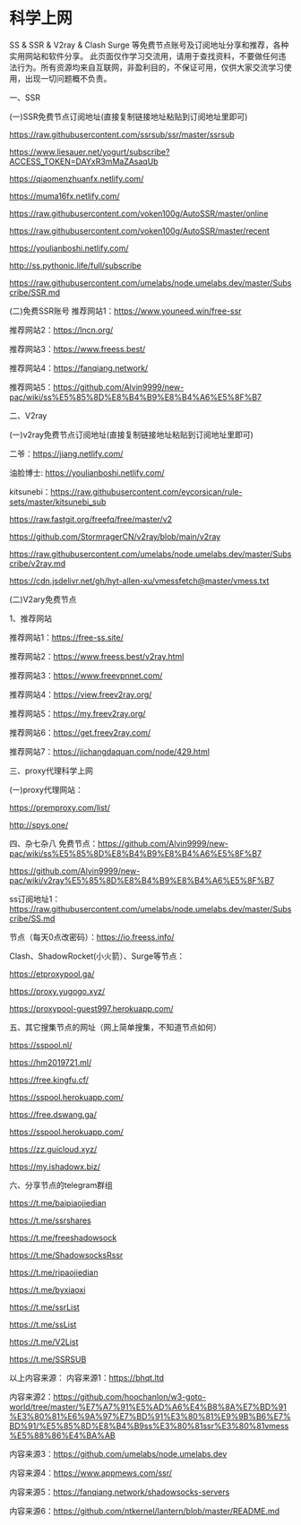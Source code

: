 # 科学上网
SS & SSR & V2ray & Clash Surge 等免费节点账号及订阅地址分享和推荐，各种实用网站和软件分享。 此页面仅作学习交流用，请用于查找资料，不要做任何违法行为。所有资源均来自互联网，非盈利目的，不保证可用，仅供大家交流学习使用，出现一切问题概不负责。

一、SSR

(一)SSR免费节点订阅地址(直接复制链接地址粘贴到订阅地址里即可)

https://raw.githubusercontent.com/ssrsub/ssr/master/ssrsub

https://www.liesauer.net/yogurt/subscribe?ACCESS_TOKEN=DAYxR3mMaZAsaqUb

https://qiaomenzhuanfx.netlify.com/

https://muma16fx.netlify.com/

https://raw.githubusercontent.com/voken100g/AutoSSR/master/online

https://raw.githubusercontent.com/voken100g/AutoSSR/master/recent

https://youlianboshi.netlify.com/

http://ss.pythonic.life/full/subscribe

https://raw.githubusercontent.com/umelabs/node.umelabs.dev/master/Subscribe/SSR.md


(二)免费SSR账号
推荐网站1：https://www.youneed.win/free-ssr

推荐网站2：https://lncn.org/

推荐网站3：https://www.freess.best/

推荐网站4：https://fanqiang.network/

推荐网站5：https://github.com/Alvin9999/new-pac/wiki/ss%E5%85%8D%E8%B4%B9%E8%B4%A6%E5%8F%B7



二、V2ray

(一)v2ray免费节点订阅地址(直接复制链接地址粘贴到订阅地址里即可)

二爷：https://jiang.netlify.com/

油脸博士: https://youlianboshi.netlify.com/

kitsunebi：https://raw.githubusercontent.com/eycorsican/rule-sets/master/kitsunebi_sub

https://raw.fastgit.org/freefq/free/master/v2

https://github.com/StormragerCN/v2ray/blob/main/v2ray

https://raw.githubusercontent.com/umelabs/node.umelabs.dev/master/Subscribe/v2ray.md

https://cdn.jsdelivr.net/gh/hyt-allen-xu/vmessfetch@master/vmess.txt


(二)V2ary免费节点

1、推荐网站

推荐网站1：https://free-ss.site/

推荐网站2：https://www.freess.best/v2ray.html

推荐网站3：https://www.freevpnnet.com/

推荐网站4：https://view.freev2ray.org/

推荐网站5：https://my.freev2ray.org/

推荐网站6：https://get.freev2ray.com/

推荐网站7：https://jichangdaquan.com/node/429.html



三、proxy代理科学上网

(一)proxy代理网站：

https://premproxy.com/list/

http://spys.one/


四、杂七杂八
免费节点：https://github.com/Alvin9999/new-pac/wiki/ss%E5%85%8D%E8%B4%B9%E8%B4%A6%E5%8F%B7

https://github.com/Alvin9999/new-pac/wiki/v2ray%E5%85%8D%E8%B4%B9%E8%B4%A6%E5%8F%B7

ss订阅地址1：https://raw.githubusercontent.com/umelabs/node.umelabs.dev/master/Subscribe/SS.md

节点（每天0点改密码）：https://io.freess.info/


Clash、ShadowRocket(小火箭）、Surge等节点：

https://etproxypool.ga/

https://proxy.yugogo.xyz/

https://proxypool-guest997.herokuapp.com/


五、其它搜集节点的网址（网上简单搜集，不知道节点如何）

https://sspool.nl/

https://hm2019721.ml/

https://free.kingfu.cf/

https://sspool.herokuapp.com/

https://free.dswang.ga/

https://sspool.herokuapp.com/

https://zz.guicloud.xyz/

https://my.ishadowx.biz/


六、分享节点的telegram群组

https://t.me/baipiaojiedian

https://t.me/ssrshares

https://t.me/freeshadowsock

https://t.me/ShadowsocksRssr

https://t.me/ripaojiedian

https://t.me/byxiaoxi

https://t.me/ssrList

https://t.me/ssList

https://t.me/V2List

https://t.me/SSRSUB



以上内容来源：
内容来源1：https://bhqt.ltd

内容来源2：https://github.com/hoochanlon/w3-goto-world/tree/master/%E7%A7%91%E5%AD%A6%E4%B8%8A%E7%BD%91%E3%80%81%E6%9A%97%E7%BD%91%E3%80%81%E9%9B%B6%E7%BD%91/%E5%85%8D%E8%B4%B9ss%E3%80%81ssr%E3%80%81vmess%E5%88%86%E4%BA%AB

内容来源3：https://github.com/umelabs/node.umelabs.dev

内容来源4：https://www.appmews.com/ssr/

内容来源5：https://fanqiang.network/shadowsocks-servers

内容来源6：https://github.com/ntkernel/lantern/blob/master/README.md









